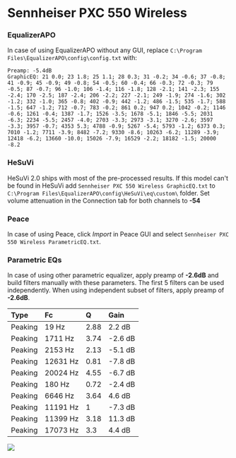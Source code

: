 # Sennheiser PXC 550 Wireless

### EqualizerAPO
In case of using EqualizerAPO without any GUI, replace `C:\Program Files\EqualizerAPO\config\config.txt`
with:
```
Preamp: -5.4dB
GraphicEQ: 21 0.0; 23 1.8; 25 1.1; 28 0.3; 31 -0.2; 34 -0.6; 37 -0.8; 41 -0.9; 45 -0.9; 49 -0.8; 54 -0.5; 60 -0.4; 66 -0.3; 72 -0.3; 79 -0.5; 87 -0.7; 96 -1.0; 106 -1.4; 116 -1.8; 128 -2.1; 141 -2.3; 155 -2.4; 170 -2.5; 187 -2.4; 206 -2.2; 227 -2.1; 249 -1.9; 274 -1.6; 302 -1.2; 332 -1.0; 365 -0.8; 402 -0.9; 442 -1.2; 486 -1.5; 535 -1.7; 588 -1.5; 647 -1.2; 712 -0.7; 783 -0.2; 861 0.2; 947 0.2; 1042 -0.2; 1146 -0.6; 1261 -0.4; 1387 -1.7; 1526 -3.5; 1678 -5.1; 1846 -5.5; 2031 -6.3; 2234 -5.5; 2457 -4.0; 2703 -3.3; 2973 -3.1; 3270 -2.6; 3597 -3.3; 3957 -0.7; 4353 5.3; 4788 -0.9; 5267 -5.4; 5793 -1.2; 6373 0.3; 7010 -1.2; 7711 -3.9; 8482 -7.2; 9330 -8.6; 10263 -6.2; 11289 -3.9; 12418 -6.2; 13660 -10.0; 15026 -7.9; 16529 -2.2; 18182 -1.5; 20000 -8.2
```

### HeSuVi
HeSuVi 2.0 ships with most of the pre-processed results. If this model can't be found in HeSuVi add
`Sennheiser PXC 550 Wireless GraphicEQ.txt` to `C:\Program Files\EqualizerAPO\config\HeSuVi\eq\custom\` folder.
Set volume attenuation in the Connection tab for both channels to **-54**

### Peace
In case of using Peace, click *Import* in Peace GUI and select `Sennheiser PXC 550 Wireless ParametricEQ.txt`.

### Parametric EQs
In case of using other parametric equalizer, apply preamp of **-2.6dB** and build filters manually
with these parameters. The first 5 filters can be used independently.
When using independent subset of filters, apply preamp of **-2.6dB**.

| Type    | Fc       |    Q | Gain    |
|:--------|:---------|:-----|:--------|
| Peaking | 19 Hz    | 2.88 | 2.2 dB  |
| Peaking | 1711 Hz  | 3.74 | -2.6 dB |
| Peaking | 2153 Hz  | 2.13 | -5.1 dB |
| Peaking | 12631 Hz | 0.81 | -7.8 dB |
| Peaking | 20024 Hz | 4.55 | -6.7 dB |
| Peaking | 180 Hz   | 0.72 | -2.4 dB |
| Peaking | 6646 Hz  | 3.64 | 4.6 dB  |
| Peaking | 11191 Hz | 1    | -7.3 dB |
| Peaking | 11399 Hz | 3.18 | 11.3 dB |
| Peaking | 17073 Hz | 3.3  | 4.4 dB  |

![](https://raw.githubusercontent.com/jaakkopasanen/AutoEq/master/results/rtings/avg/Sennheiser%20PXC%20550%20Wireless/Sennheiser%20PXC%20550%20Wireless.png)